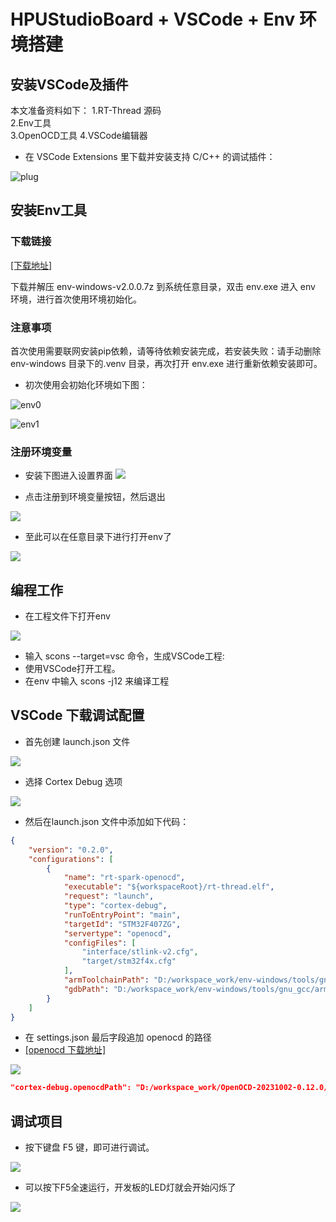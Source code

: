 # HPUStudioBoard + VSCode + Env 环境搭建

## 安装VSCode及插件

本文准备资料如下：
    1.RT-Thread 源码  
    2.Env工具  
    3.OpenOCD工具
    4.VSCode编辑器
* 在 VSCode Extensions 里下载并安装支持 C/C++ 的调试插件：

![plug](./figures/vscode.jpg)

## 安装Env工具

### 下载链接

[[下载地址]](https://download-redirect.rt-thread.org/download/env_release/env-windows-v2.0.0.7z)

下载并解压 env-windows-v2.0.0.7z 到系统任意目录，双击 env.exe 进入 env 环境，进行首次使用环境初始化。  

### 注意事项

首次使用需要联网安装pip依赖，请等待依赖安装完成，若安装失败：请手动删除 env-windows 目录下的.venv 目录，再次打开 env.exe 进行重新依赖安装即可。

* 初次使用会初始化环境如下图：

![env0](./figures/Env0.jpg)

![env1](./figures/env1.jpg)

### 注册环境变量

* 安装下图进入设置界面
![](./figures/systemPath.jpg)

* 点击注册到环境变量按钮，然后退出

![](./figures/systemPath0.jpg)

* 至此可以在任意目录下进行打开env了

![](./figures/systemPath1.jpg)

## 编程工作

* 在工程文件下打开env

![](./figures/work.jpg)

* 输入 scons --target=vsc 命令，生成VSCode工程:
* 使用VSCode打开工程。
* 在env 中输入 scons -j12 来编译工程

## VSCode 下载调试配置

* 首先创建 launch.json 文件

![](./figures/launch.jpg)

* 选择 Cortex Debug 选项

![](./figures/cortex.jpg)

* 然后在launch.json 文件中添加如下代码：

```json
{
    "version": "0.2.0",
    "configurations": [
        {
            "name": "rt-spark-openocd",
            "executable": "${workspaceRoot}/rt-thread.elf",
            "request": "launch",
            "type": "cortex-debug",
            "runToEntryPoint": "main",
            "targetId": "STM32F407ZG",
            "servertype": "openocd",
            "configFiles": [
                "interface/stlink-v2.cfg",
                "target/stm32f4x.cfg"
            ],
            "armToolchainPath": "D:/workspace_work/env-windows/tools/gnu_gcc/arm_gcc/mingw/bin", // ！！！需要修改为自己的GCC 工具链路径 ！！！
            "gdbPath": "D:/workspace_work/env-windows/tools/gnu_gcc/arm_gcc/mingw/bin/arm-none-eabi-gdb.exe" // ！！！需要修改为自己的GDB 路径 ！！！
        }
    ]
}

```

* 在 settings.json 最后字段追加 openocd 的路径
* [[openocd 下载地址]](https://gnutoolchains.com/arm-eabi/openocd/)

![](./figures/setting.jpg)

```json
"cortex-debug.openocdPath": "D:/workspace_work/OpenOCD-20231002-0.12.0/bin/openocd.exe" // ！！！这里替换成自己openocd安装的地址！！！

```

## 调试项目
* 按下键盘 F5 键，即可进行调试。

![](./figures/debug1.png)

* 可以按下F5全速运行，开发板的LED灯就会开始闪烁了

![](./figures/F5.jpg)
